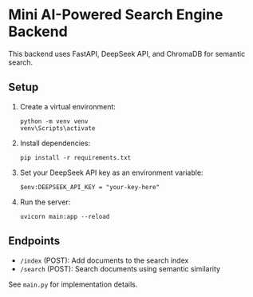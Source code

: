 # Mini AI-Powered Search Engine Backend

This backend uses FastAPI, DeepSeek API, and ChromaDB for semantic search.

## Setup

1. Create a virtual environment:
   ```
   python -m venv venv
   venv\Scripts\activate
   ```
2. Install dependencies:
   ```
   pip install -r requirements.txt
   ```
3. Set your DeepSeek API key as an environment variable:
   ```
   $env:DEEPSEEK_API_KEY = "your-key-here"
   ```
4. Run the server:
   ```
   uvicorn main:app --reload
   ```

## Endpoints

- `/index` (POST): Add documents to the search index
- `/search` (POST): Search documents using semantic similarity

See `main.py` for implementation details.
